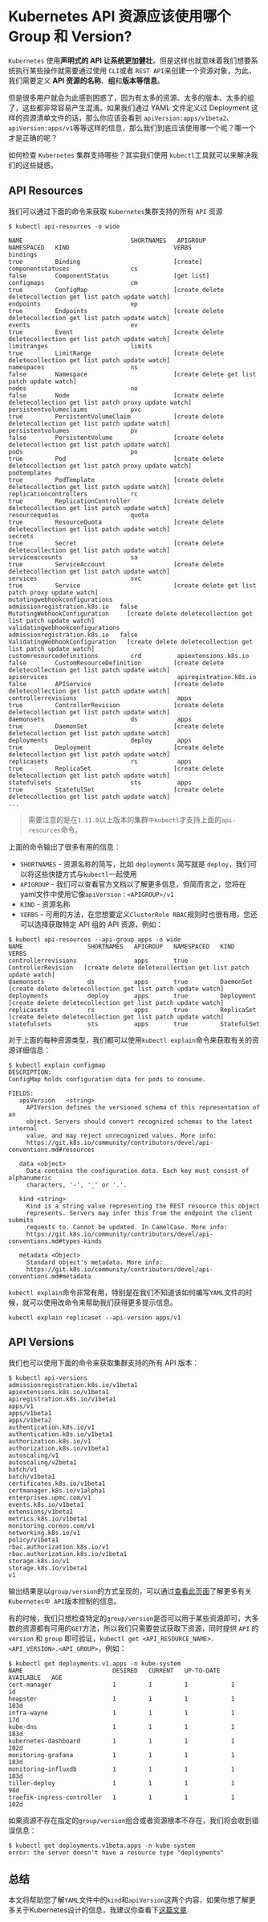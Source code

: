 # Kubernetes API 资源应该使用哪个 Group 和 Version?

`Kubernetes` 使用**声明式的 API 让系统更加健壮**。但是这样也就意味着我们想要系统执行某些操作就需要通过使用 `CLI`或者 `REST API`来创建一个资源对象，为此，我们需要定义 **API 资源的名称**、**组**和**版本等信息**。

但是很多用户就会为此感到困惑了，因为有太多的资源、太多的版本、太多的组了，这些都非常容易产生混淆。如果我们通过 YAML 文件定义过 Deployment 这样的资源清单文件的话，那么你应该会看到 `apiVersion:apps/v1beta2`、 `apiVersion:apps/v1`等等这样的信息，那么我们到底应该使用哪一个呢？哪一个才是正确的呢？

如何检查 `Kubernetes` 集群支持哪些？其实我们使用 `kubectl`工具就可以来解决我们的这些疑惑。

## API Resources

我们可以通过下面的命令来获取 `Kubernetes`集群支持的所有 `API` 资源

```
$ kubectl api-resources -o wide

NAME                              SHORTNAMES   APIGROUP                       NAMESPACED   KIND                             VERBS
bindings                                                                      true         Binding                          [create]
componentstatuses                 cs                                          false        ComponentStatus                  [get list]
configmaps                        cm                                          true         ConfigMap                        [create delete deletecollection get list patch update watch]
endpoints                         ep                                          true         Endpoints                        [create delete deletecollection get list patch update watch]
events                            ev                                          true         Event                            [create delete deletecollection get list patch update watch]
limitranges                       limits                                      true         LimitRange                       [create delete deletecollection get list patch update watch]
namespaces                        ns                                          false        Namespace                        [create delete get list patch update watch]
nodes                             no                                          false        Node                             [create delete deletecollection get list patch proxy update watch]
persistentvolumeclaims            pvc                                         true         PersistentVolumeClaim            [create delete deletecollection get list patch update watch]
persistentvolumes                 pv                                          false        PersistentVolume                 [create delete deletecollection get list patch update watch]
pods                              po                                          true         Pod                              [create delete deletecollection get list patch proxy update watch]
podtemplates                                                                  true         PodTemplate                      [create delete deletecollection get list patch update watch]
replicationcontrollers            rc                                          true         ReplicationController            [create delete deletecollection get list patch update watch]
resourcequotas                    quota                                       true         ResourceQuota                    [create delete deletecollection get list patch update watch]
secrets                                                                       true         Secret                           [create delete deletecollection get list patch update watch]
serviceaccounts                   sa                                          true         ServiceAccount                   [create delete deletecollection get list patch update watch]
services                          svc                                         true         Service                          [create delete get list patch proxy update watch]
mutatingwebhookconfigurations                  admissionregistration.k8s.io   false        MutatingWebhookConfiguration     [create delete deletecollection get list patch update watch]
validatingwebhookconfigurations                admissionregistration.k8s.io   false        ValidatingWebhookConfiguration   [create delete deletecollection get list patch update watch]
customresourcedefinitions         crd          apiextensions.k8s.io           false        CustomResourceDefinition         [create delete deletecollection get list patch update watch]
apiservices                                    apiregistration.k8s.io         false        APIService                       [create delete deletecollection get list patch update watch]
controllerrevisions                            apps                           true         ControllerRevision               [create delete deletecollection get list patch update watch]
daemonsets                        ds           apps                           true         DaemonSet                        [create delete deletecollection get list patch update watch]
deployments                       deploy       apps                           true         Deployment                       [create delete deletecollection get list patch update watch]
replicasets                       rs           apps                           true         ReplicaSet                       [create delete deletecollection get list patch update watch]
statefulsets                      sts          apps                           true         StatefulSet                      [create delete deletecollection get list patch update watch]
...
```

> 需要注意的是在`1.11.0`以上版本的集群`中kubectl`才支持上面的`api-resources`命令。

上面的命令输出了很多有用的信息：

* `SHORTNAMES` - 资源名称的简写，比如 `deployments` 简写就是 `deploy`，我们可以将这些快捷方式与`kubectl`一起使用
* `APIGROUP` - 我们可以查看官方文档以了解更多信息，但简而言之，您将在yaml文件中使用它像`apiVersion：<APIGROUP>/v1`
* `KIND` - 资源名称
* `VERBS` - 可用的方法，在您想要定义`ClusterRole RBAC`规则时也很有用，您还可以选择获取特定 API 组的 API 资源，例如：


```
$ kubectl api-resources --api-group apps -o wide
NAME                  SHORTNAMES   APIGROUP   NAMESPACED   KIND                 VERBS
controllerrevisions                apps       true         ControllerRevision   [create delete deletecollection get list patch update watch]
daemonsets            ds           apps       true         DaemonSet            [create delete deletecollection get list patch update watch]
deployments           deploy       apps       true         Deployment           [create delete deletecollection get list patch update watch]
replicasets           rs           apps       true         ReplicaSet           [create delete deletecollection get list patch update watch]
statefulsets          sts          apps       true         StatefulSet
```

对于上面的每种资源类型，我们都可以使用`kubectl explain`命令来获取有关的资源详细信息：

```
$ kubectl explain configmap
DESCRIPTION:
ConfigMap holds configuration data for pods to consume.

FIELDS:
   apiVersion   <string>
     APIVersion defines the versioned schema of this representation of an
     object. Servers should convert recognized schemas to the latest internal
     value, and may reject unrecognized values. More info:
     https://git.k8s.io/community/contributors/devel/api-conventions.md#resources

   data <object>
     Data contains the configuration data. Each key must consist of alphanumeric
     characters, '-', '_' or '.'.

   kind <string>
     Kind is a string value representing the REST resource this object
     represents. Servers may infer this from the endpoint the client submits
     requests to. Cannot be updated. In CamelCase. More info:
     https://git.k8s.io/community/contributors/devel/api-conventions.md#types-kinds

   metadata <Object>
     Standard object's metadata. More info:
     https://git.k8s.io/community/contributors/devel/api-conventions.md#metadata
```

`kubectl explain`命令非常有用，特别是在我们不知道该如何编写`YAML`文件的时候，就可以使用改命令来帮助我们获得更多提示信息。

```
kubectl explain replicaset --api-version apps/v1
```

## API Versions

我们也可以使用下面的命令来获取集群支持的所有 API 版本：

```
$ kubectl api-versions
admissionregistration.k8s.io/v1beta1
apiextensions.k8s.io/v1beta1
apiregistration.k8s.io/v1beta1
apps/v1
apps/v1beta1
apps/v1beta2
authentication.k8s.io/v1
authentication.k8s.io/v1beta1
authorization.k8s.io/v1
authorization.k8s.io/v1beta1
autoscaling/v1
autoscaling/v2beta1
batch/v1
batch/v1beta1
certificates.k8s.io/v1beta1
certmanager.k8s.io/v1alpha1
enterprises.upmc.com/v1
events.k8s.io/v1beta1
extensions/v1beta1
metrics.k8s.io/v1beta1
monitoring.coreos.com/v1
networking.k8s.io/v1
policy/v1beta1
rbac.authorization.k8s.io/v1
rbac.authorization.k8s.io/v1beta1
storage.k8s.io/v1
storage.k8s.io/v1beta1
v1
```

输出结果是以`group/version`的方式呈现的，可以通过[查看此页面](https://kubernetes.io/docs/reference/using-api/#api-versioning)了解更多有关`Kubernetes中 API`版本控制的信息。

有的时候，我们只想检查特定的`group/version`是否可以用于某些资源即可，大多数的资源都有可用的`GET`方法，所以我们只需要尝试获取下资源，同时提供 `API` 的 `version` 和 `group` 即可验证，`kubectl get <API_RESOURCE_NAME>.<API_VERSION>.<API_GROUP>`，例如：

```
$ kubectl get deployments.v1.apps -n kube-system
NAME                         DESIRED   CURRENT   UP-TO-DATE   AVAILABLE   AGE
cert-manager                 1         1         1            1           1d
heapster                     1         1         1            1           183d
infra-wayne                  1         1         1            1           17d
kube-dns                     1         1         1            1           183d
kubernetes-dashboard         1         1         1            1           202d
monitoring-grafana           1         1         1            1           183d
monitoring-influxdb          1         1         1            1           183d
tiller-deploy                1         1         1            1           98d
traefik-ingress-controller   1         1         1            1           102d
```


如果资源不存在指定的`group/version`组合或者资源根本不存在，我们将会收到错误信息：

```
$ kubectl get deployments.v1beta.apps -n kube-system
error: the server doesn't have a resource type "deployments"
```

## 总结

本文将帮助您了解`YAML`文件中的`kind`和`apiVersion`这两个内容，如果你想了解更多关于Kubernetes设计的信息，我建议你查看下[这篇文章](https://thenewstack.io/kubernetes-design-and-development-explained/).

